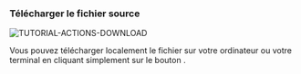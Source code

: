 ### Télécharger le fichier source

<div>
  <img
    alt="TUTORIAL-ACTIONS-DOWNLOAD"
    src="https://raw.githubusercontent.com/multi-coop/datami-documentation-content/main/images/tutorial/commented/tutorial-05.png"
    />
</div>

Vous pouvez télécharger localement le fichier sur votre ordinateur ou votre terminal en cliquant simplement sur le bouton <span class="icon"><i class="mdi mdi-download"></i></span> .
